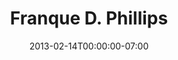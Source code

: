 ---
title: Franque D. Phillips
date: 2013-02-14T00:00:00-07:00
tags:
  - eagle
description:
draft: false
---